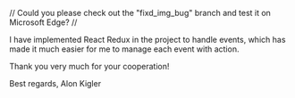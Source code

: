//
Could you please check out the "fixd_img_bug" branch and test it on Microsoft Edge?
//

I have implemented React Redux in the project to handle events, which has made it much easier for me to manage each event with action.

Thank you very much for your cooperation!

Best regards, Alon Kigler

